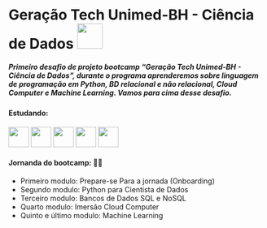 # Geração Tech Unimed-BH - Ciência de Dados <img src="https://cdn.jsdelivr.net/gh/devicons/devicon/icons/composer/composer-line.svg" width="50" height="50"  />

##### Primeiro desafio de projeto bootcamp “Geração Tech Unimed-BH - Ciência de Dados”, durante o programa aprenderemos sobre linguagem de programação em Python, BD relacional e não relacional, Cloud Computer e Machine Learning. Vamos para cima desse desafio. 

#### Estudando:
<img src="https://cdn.jsdelivr.net/gh/devicons/devicon/icons/github/github-original.svg" width="40" height="40" /> <img src="https://cdn.jsdelivr.net/gh/devicons/devicon/icons/python/python-original-wordmark.svg" width="40" height="40"/> <img src="https://cdn.jsdelivr.net/gh/devicons/devicon/icons/mysql/mysql-original-wordmark.svg" width="40" height="40"/> <img src="https://cdn.jsdelivr.net/gh/devicons/devicon/icons/googlecloud/googlecloud-original.svg" width="40" height="40" /> <img src="https://cdn.jsdelivr.net/gh/devicons/devicon/icons/godot/godot-original.svg" width="40" height="40" />


#### Jornanda do bootcamp: 👨‍🎓 

- Primeiro modulo: Prepare-se Para a jornada (Onboarding)
- Segundo modulo: Python para Cientista de Dados 
- Terceiro modulo: Bancos de Dados SQL e NoSQL
- Quarto modulo: Imersão Cloud Computer
- Quinto e último modulo: Machine Learning
